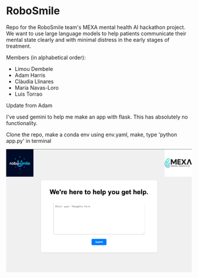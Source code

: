 # RoboSmile

Repo for the RoboSmile team's MEXA mental health AI hackathon project. We want to use large language models to help patients communicate their mental state clearly and with minimal distress in the early stages of treatment.

Members (in alphabetical order):
- Limou Dembele
- Adam Harris
- Clàudia Llinares
- María Navas-Loro
- Luis Torrao

Update from Adam

I've used gemini to help me make an app with flask. This has absolutely no functionality.

Clone the repo, make a conda env using env.yaml, make, type 'python app.py' in terminal

![alt text](robosmilescreenshot.png)
